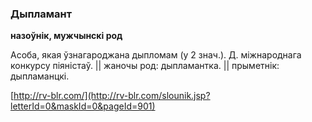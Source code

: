 ### Дыпламант
**назоўнік, мужчынскі род**

Асоба, якая ўзнагароджана дыпломам (у 2 знач.). Д. міжнароднага конкурсу піяністаў. || жаночы род: дыпламантка. || прыметнік: дыпламанцкі.

<a rel="author">[http://rv-blr.com/](http://rv-blr.com/slounik.jsp?letterId=0&maskId=0&pageId=901)</a>
